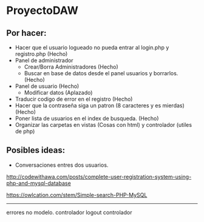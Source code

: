 # ProyectoDAW
## Por hacer:
- Hacer que el usuario logueado no pueda entrar al login.php y registro.php (Hecho)
- Panel de administrador
  - Crear/Borra Administradores (Hecho)
  - Buscar en base de datos desde el panel usuarios y borrarlos. (Hecho)
- Panel de usuario (Hecho)
  - Modificar datos (Aplazado)
- Traducir codigo de error en el registro (Hecho)
- Hacer que la contraseña siga un patron (8 caracteres y es mierdas) (Hecho)
- Poner lista de usuarios en el index de busqueda. (Hecho)
- Organizar las carpetas en vistas (Cosas con html) y controlador (utiles de php)
 
## Posibles ideas:
  - Conversaciones entres dos usuarios.

http://codewithawa.com/posts/complete-user-registration-system-using-php-and-mysql-database

https://owlcation.com/stem/Simple-search-PHP-MySQL

----------------
errores no modelo. controlador
logout controlador